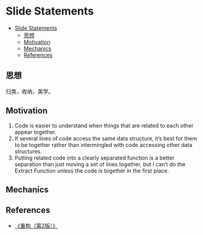 # Slide Statements



<!-- TOC -->

- [Slide Statements](#slide-statements)
    - [思想](#思想)
    - [Motivation](#motivation)
    - [Mechanics](#mechanics)
    - [References](#references)

<!-- /TOC -->


## 思想
归类，收纳，美学。


## Motivation
1. Code is easier to understand when things that are related to each other appear together. 
2. If several lines of code access the same data structure, it’s best for them to be together rather than intermingled with code accessing other data structures.
3. Putting related code into a clearly separated function is a better separation than just moving a set of lines together, but I can’t do the Extract Function unless the code is together in the first place.


## Mechanics


## References
* [《重构（第2版）》](https://book.douban.com/subject/33400354/)
